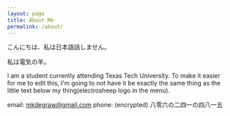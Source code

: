 ```yaml
---
layout: page
title: About Me
permalink: /about/
---
```


こんにちは、私は日本語話しません。

私は電気の羊。

I am a student currently attending Texas Tech University. To make it easier for me to edit this, I'm going to not have it be exactly the same thing as the little text below my thing(electrosheep logo in the menu).

email: mkdegraw@gmail.com
phone: (encrypted) 八零六の二四一の四八一五
